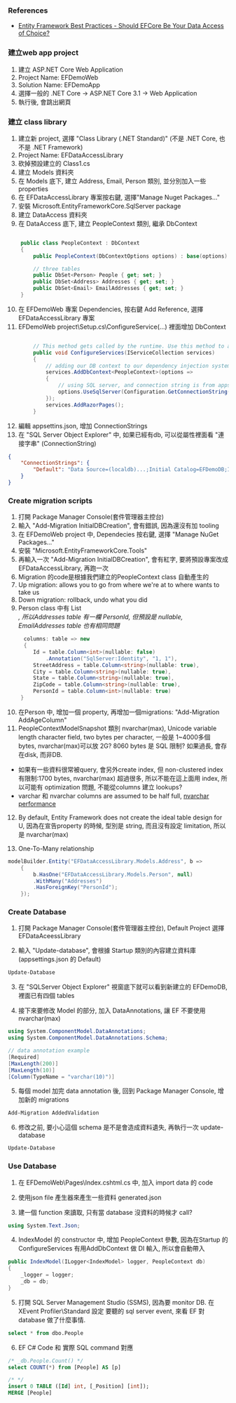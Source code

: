 
### References

* [Entity Framework Best Practices - Should EFCore Be Your Data Access of Choice?](https://www.youtube.com/watch?v=qkJ9keBmQWo)

### 建立web app project

1. 建立 ASP.NET Core Web Application
2. Project Name: EFDemoWeb
3. Solution Name: EFDemoApp
4. 選擇一般的 .NET Core -> ASP.NET Core 3.1 -> Web Application
5. 執行後, 會跳出網頁 

### 建立 class library

1. 建立新 project, 選擇 "Class Library (.NET Standard)" (不是 .NET Core, 也不是 .NET Framework)
2. Project Name: EFDataAccessLibrary
3. 砍掉預設建立的 Class1.cs
4. 建立 Models 資料夾
5. 在 Models 底下, 建立 Address, Email, Person 類別, 並分別加入一些 properties
6. 在 EFDataAccessLibrary 專案按右鍵, 選擇"Manage Nuget Packages..."
7. 安裝 Microsoft.EntityFrameworkCore.SqlServer package
8. 建立 DataAccess 資料夾
9. 在 DataAccess 底下, 建立 PeopleContext 類別, 繼承 DbContext

```csharp

    public class PeopleContext : DbContext
    {
        public PeopleContext(DbContextOptions options) : base(options) { }

        // three tables
        public DbSet<Person> People { get; set; }
        public DbSet<Address> Addresses { get; set; }
        public DbSet<Email> EmailAddresses { get; set; }
    }

```

10. 在 EFDemoWeb 專案 Dependencies, 按右鍵 Add Reference, 選擇 EFDataAccessLibrary 專案
11. EFDemoWeb project\Setup.cs\ConfigureService(...) 裡面增加 DbContext

```csharp

        // This method gets called by the runtime. Use this method to add services to the container.
        public void ConfigureServices(IServiceCollection services)
        {
            // adding our DB context to our dependency injection system
            services.AddDbContext<PeopleContext>(options =>
            {
                // using SQL server, and connection string is from appsettings.json
                options.UseSqlServer(Configuration.GetConnectionString("Default"));
            });
            services.AddRazorPages();
        }

```

12. 編輯 appsettins.json, 增加 ConnectionStrings
13. 在 "SQL Server Object Explorer" 中, 如果已經有db, 可以從屬性裡面看 "連接字串" (ConnectionString) 

```json
{
    "ConnectionStrings": {
        "Default": "Data Source=(localdb)...;Initial Catalog=EFDemoDB;Integrated Security=True;"
    }
}
```

### Create migration scripts

1. 打開 Package Manager Console(套件管理器主控台)
2. 輸入 "Add-Migration InitialDBCreation", 會有錯誤, 因為還沒有加 tooling
3. 在 EFDemoWeb project 中, Dependecies 按右鍵, 選擇 "Manage NuGet Packages..."
4. 安裝 "Microsoft.EntityFrameworkCore.Tools"
5. 再輸入一次 "Add-Migration InitialDBCreation", 會有紅字, 要將預設專案改成 EFDataAccessLibrary, 再跑一次
6. Migration 的code是根據我們建立的PeopleContext class 自動產生的
7. Up migration: allows you to go from where we're at to where wants to take us
8. Down migration: rollback, undo what you did
9. Person class 中有 List<Address>, 所以Addresses table 有一欄 PersonId, 但預設是 nullable, EmailAddresses table 也有相同問題

```csharp
     columns: table => new
     {
        Id = table.Column<int>(nullable: false)
            .Annotation("SqlServer:Identity", "1, 1"),
        StreetAddress = table.Column<string>(nullable: true),
        City = table.Column<string>(nullable: true),
        State = table.Column<string>(nullable: true),
        ZipCode = table.Column<string>(nullable: true),
        PersonId = table.Column<int>(nullable: true)
    }
```

10. 在Person 中, 增加一個 property, 再增加一個migrations: "Add-Migration AddAgeColumn"
11. PeopleContextModelSnapshot 類別 nvarchar(max), Unicode variable length character field, two bytes per character, 一般是 1~4000多個 bytes, nvarchar(max)可以放 2G? 8060 bytes 是 SQL 限制? 如果過長, 會存在disk, 而非DB.
　　  
* 如果有一些資料很常被query, 會另外create index, 但 non-clustered index 有限制:1700 bytes,  nvarchar(max) 超過很多, 所以不能在這上面用 index, 所以可能有 optimization 問題, 不能從columns 建立 lookups?
* varchar 和 nvarchar columns are assumed to be half full, [nvarchar performance](https://www.sqlservercentral.com/forums/topic/nvarchar4000-and-performance)

12. By default, Entity Framework does not create the ideal table design for U, 因為在宣告property 的時候, 型別是 string, 而且沒有設定 limitation, 所以是 nvarchar(max)

13. One-To-Many relationship

```csharp     
modelBuilder.Entity("EFDataAccessLibrary.Models.Address", b =>
    {
        b.HasOne("EFDataAccessLibrary.Models.Person", null)
        .WithMany("Addresses")
        .HasForeignKey("PersonId");
    });
```

### Create Database

1. 打開 Package Manager Console(套件管理器主控台), Default Project 選擇 EFDataAceessLibrary

2. 輸入 "Update-database", 會根據 Startup 類別的內容建立資料庫(appsettings.json 的 Default)

```cmd
Update-Database
```

3. 在 "SQLServer Object Explorer" 視窗底下就可以看到新建立的 EFDemoDB, 裡面已有四個 tables 

4. 接下來要修改 Model 的部分, 加入 DataAnnotations, 讓 EF 不要使用 nvarchar(max)

```csharp
using System.ComponentModel.DataAnnotations;
using System.ComponentModel.DataAnnotations.Schema;

// data annotation example
[Required]
[MaxLength(200)]
[MaxLength(10)]
[Column(TypeName = "varchar(10)")]

```

5. 每個 model 加完 data annotation 後, 回到 Package Manager Console, 增加新的 migrations

```cmd
Add-Migration AddedValidation
```

6. 修改之前, 要小心這個 schema 是不是會造成資料遺失, 再執行一次 update-database

```cmd
Update-Database
```

### Use Database

1. 在 EFDemoWeb\Pages\Index.cshtml.cs 中, 加入 import data 的 code

2. 使用json file 產生器來產生一些資料 generated.json

3. 建一個 function 來讀取, 只有當 database 沒資料的時候才 call?

```csharp
using System.Text.Json;


```

4. IndexModel 的 constructor 中, 增加 PeopleContext 參數, 因為在Startup 的 ConfigureServices 有用AddDbContext 做 DI 輸入, 所以會自動帶入

```csharp
public IndexModel(ILogger<IndexModel> logger, PeopleContext db)
{
    _logger = logger;
    _db = db;
}
```

5. 打開 SQL Server Management Studio (SSMS), 因為要 monitor DB. 在XEvent Profiler\Standard 設定 要聽的 sql server event, 來看 EF 對 database 做了什麼事情.

```sql
select * from dbo.People
```

6. EF C# Code 和 實際 SQL command 對應

```sql
/* _db.People.Count() */
select COUNT(*) from [People] AS [p]

/* */
insert 0 TABLE ([Id] int, [_Position] [int]);
MERGE [People]
```
